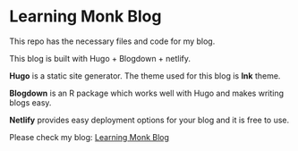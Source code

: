 # Learning Monk Blog

This repo has the necessary files and code for my blog.

This blog is built with Hugo + Blogdown + netlify.

**Hugo** is a static site generator. The theme used for this blog is **Ink** theme.

**Blogdown** is an R package which works well with Hugo and makes writing blogs easy.

**Netlify** provides easy deployment options for your blog and it is free to use.

Please check my blog: [Learning Monk Blog](https://learningmonkblog.netlify.app)
